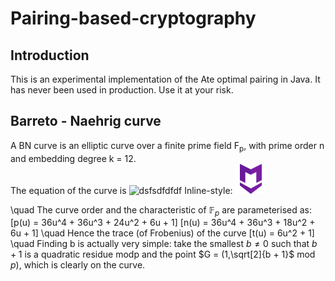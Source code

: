 # Pairing-based-cryptography
## Introduction
This is an experimental implementation of the Ate optimal pairing in Java. It has never been used in production. Use it at your risk.

## Barreto - Naehrig curve 
A BN curve is an elliptic curve over a finite prime field F<sub>p</sub>, with prime order n and  embedding degree k = 12.  
The equation of the curve is
![](https://latex.codecogs.com/gif.latex?\mathbb{E}_u:%20y^2%20=%20x^3%20+%20b "dsfsdfdfdf")
Inline-style: 
![alt text](https://github.com/adam-p/markdown-here/raw/master/src/common/images/icon48.png "Logo Title Text 1")

\quad The curve order and the characteristic of $\mathbb{F}_p$ are parameterised as:
\[p(u) = 36u^4 + 36u^3 + 24u^2 + 6u + 1\]
\[n(u) = 36u^4 + 36u^3 + 18u^2 + 6u + 1\]
\quad Hence the trace (of Frobenius) of the curve
\[t(u) = 6u^2 + 1\]
\quad Finding b is actually very simple: take the smallest $b \neq 0$ such that $b + 1$ is a
quadratic residue modp and the point $G = (1,\sqrt[2]{b + 1}$ mod $p)$, which is clearly
on the curve. 
